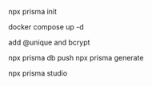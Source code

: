 npx prisma init

docker compose up -d

add @unique and bcrypt

npx prisma db push
npx prisma generate

npx prisma studio
